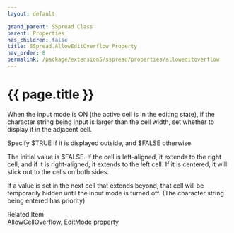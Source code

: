 ```yaml
---
layout: default

grand_parent: SSpread Class
parent: Properties
has_children: false
title: SSpread.AllowEditOverflow Property
nav_order: 8
permalink: /package/extension5/sspread/properties/alloweditoverflow
---
```

# {{ page.title }}

When the input mode is ON (the active cell is in the editing state), if the character string being input is larger than the cell width, set whether to display it in the adjacent cell.

Specify $TRUE if it is displayed outside, and $FALSE otherwise.

The initial value is $FALSE. 
If the cell is left-aligned, it extends to the right cell, and if it is right-aligned, it extends to the left cell. If it is centered, it will stick out to the cells on both sides.

If a value is set in the next cell that extends beyond, that cell will be temporarily hidden until the input mode is turned off. (The character string being entered has priority)

Related Item<br>
<a href="/package/extension5/sspread/properties/allowcelloverflow">AllowCellOverflow</a>, <a href="/package/extension5/sspread/properties/editmode">EditMode</a> property<br>
